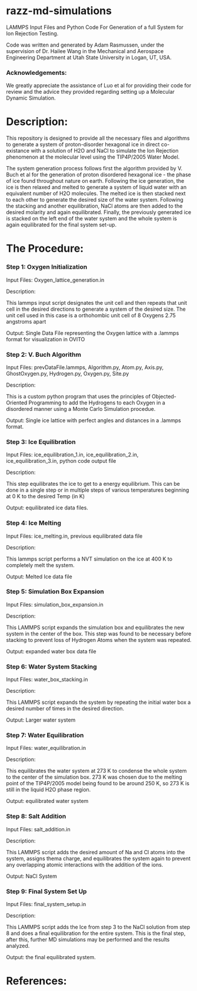 # razz-md-simulations
LAMMPS Input Files and Python Code For Generation of a full System for Ion Rejection Testing. 

Code was written and generated by Adam Rasmussen, under the supervision of Dr. Hailee Wang in the Mechanical and Aerospace Engineering Department at Utah State University in Logan, UT, USA. 

### Acknowledgements:
We greatly appreciate the assistance of Luo et al for providing their code for review and the advice they provided regarding setting up a Molecular Dynamic Simulation. 

# Description:
This repository is designed to provide all the necessary files and algorithms to generate a system of proton-disorder hexagonal ice in direct co-existance with a solution of H2O and NaCl to simulate the Ion Rejection phenomenon at the molecular level using the TIP4P/2005 Water Model. 

The system generation process follows first the algorithm provided by V. Buch et al for the generation of proton disordered hexagonal ice - the phase of ice found throughout nature on earth. Following the ice generation, the ice is then relaxed and melted to generate a system of liquid water with an  equivalent number of H2O molecules. The melted ice is then stacked next to each other to generate the desired size of the water system. Following the stacking and another equilibration, NaCl atoms are then added to the desired molarity and again equilibrated. Finally, the previously generated ice is stacked on the left end of the water system and the whole system is again equilibrated for the final system set-up. 

# The Procedure:
### Step 1: Oxygen Initialization
Input Files: Oxygen_lattice_generation.in

Description: 

This lammps input script designates the unit cell and then repeats that unit cell in the desired directions to generate a system of the desired size. The unit cell used in this case is a orthohombic unit cell of 8 Oxygens 2.75 angstroms apart

Output: Single Data File representing the Oxygen lattice with a .lammps format for visualization in OVITO 

### Step 2: V. Buch Algorithm

Input Files: prevDataFile.lammps, Algorithm.py, Atom.py, Axis.py, GhostOxygen.py, Hydrogen.py, Oxygen.py, Site.py
	
Description: 

This is a custom python program that uses the principles of Objected-Oriented Programming to add the Hydrogens to each Oxygen in a disordered manner using a Monte Carlo Simulation procedue.

Output: Single ice lattice with perfect angles and distances in a .lammps format.

### Step 3: Ice Equilibration

Input Files: ice_equilibration_1.in, ice_equilibration_2.in, ice_equilibration_3.in, python code output file
	
Description: 

This step equilibrates the ice to get to a energy equilibrium. This can be done in a single step or in multiple steps of various temperatures beginning at 0 K to the desired Temp (in K)

Output: equilibrated ice data files. 

### Step 4: Ice Melting

Input Files: ice_melting.in, previous equilibrated data file

Description: 

This lammps script performs a NVT simulation on the ice at 400 K to completely melt the system.

Output: Melted Ice data file

### Step 5: Simulation Box Expansion

Input Files: simulation_box_expansion.in

Description: 

This LAMMPS script expands the simulation box and equilibrates the new system in the center of the box. This step was found to be necessary before stacking to prevent loss of Hydrogen Atoms when the system was repeated. 

Output: expanded water box data file

### Step 6: Water System Stacking
	
Input Files: water_box_stacking.in

Description: 

This LAMMPS script expands the system by repeating the initial water box a desired number of times in the desired direction. 

Output: Larger water system

### Step 7: Water Equilibration

Input Files: water_equilibration.in

Description: 

This equilibrates the water system at 273 K to condense the whole system to the center of the simulation box. 273 K was chosen due to the melting point of the TIP4P/2005 model being found to be around 250 K, so 273 K is still in the liquid H2O phase region. 

Output: equilibrated water system

### Step 8: Salt Addition

Input Files: salt_addition.in

Description: 

This LAMMPS script adds the desired amount of Na and Cl atoms into the system, assigns thema charge, and equilibrates the system again to prevent any overlapping atomic interactions with the addition of the ions.

Output: NaCl System

### Step 9: Final System Set Up
Input Files: final_system_setup.in

Description: 

This LAMMPS script adds the Ice from step 3 to the NaCl solution from step 8 and does a final equilibration for the entire system. This is the final step, after this, further MD simulations may be performed and the results analyzed. 

Output: the final equilibrated system.


# References:

